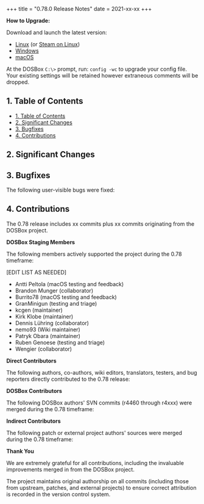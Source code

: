 +++
title = "0.78.0 Release Notes"
date = 2021-xx-xx
+++

**How to Upgrade:**

Download and launch the latest version:

- [Linux](/downloads/linux/) (or [Steam on Linux](/downloads/linux#steam))
- [Windows](/downloads/windows/)
- [macOS](/downloads/macos/)

At the DOSBox `C:\>` prompt, run: `config -wc` to upgrade your config file.
Your existing settings will be retained however extraneous comments will be dropped.

## 1. Table of Contents

<!-- TOC -->
- [1. Table of Contents](#1-table-of-contents)
- [2. Significant Changes](#2-significant-changes)
- [3. Bugfixes](#3-bugfixes)
- [4. Contributions](#4-contributions)
<!-- /TOC -->

## 2. Significant Changes

## 3. Bugfixes

The following user-visible bugs were fixed:

## 4. Contributions

The 0.78 release includes xx commits plus xx commits originating from the DOSBox project.

**DOSBox Staging Members**

The following members actively supported the project during the 0.78 timeframe:

[EDIT LIST AS NEEDED]

- Antti Peltola (macOS testing and feedback)
- Brandon Munger (collaborator)
- Burrito78 (macOS testing and feedback)
- GranMinigun (testing and triage)
- kcgen (maintainer)
- Kirk Klobe (maintainer)
- Dennis Lühring (collaborator)
- nemo93 (Wiki maintainer)
- Patryk Obara (maintainer)
- Ruben Genoese (testing and triage)
- Wengier (collaborator)

**Direct Contributors**

The following authors, co-authors, wiki editors, translators, testers, and bug reporters directly contributed to the 0.78 release:

**DOSBox Contributors**

The following DOSBox authors' SVN commits (r4460 through r4xxx) were merged during the 0.78 timeframe:

**Indirect Contributors**

The following patch or external project authors' sources were merged during the 0.78 timeframe:

**Thank You**

We are extremely grateful for all contributions, including the invaluable improvements merged in from the DOSBox project.

The project maintains original authorship on all commits (including those from upstream, patches, and external projects) to ensure correct attribution is recorded in the version control system.
